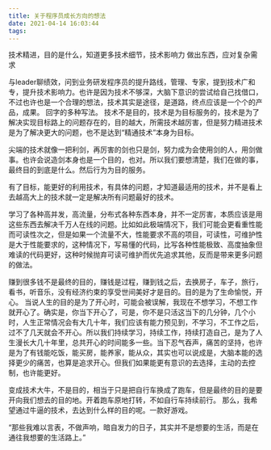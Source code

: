 ```yaml
---
title: 关于程序员成长方向的想法
date: 2021-04-14 16:03:44
tags:
---
```


技术精进，目的是什么，知道更多技术细节，技术影响力
做出东西，应对复杂需求

与leader聊绩效，问到业务研发程序员的提升路线，管理、专家，提到技术广和专，提升技术影响力。也许是因为技术不够深，大脑下意识的尝试给自己找借口，不过也许也是一个合理的想法，技术其实是途径，是道路，终点应该是一个个的产品，成果。
回字的多种写法。
技术不是目的，技术是为目标服务的，技术是为了解决实现目标路上的问题存在的，目的越大，所需技术越厉害，但是努力精进技术是为了解决更大的问题，也不是达到“精通技术”本身为目标。

尖端的技术就像一把利剑，再厉害的剑也只是剑，努力成为会使用剑的人，用剑做事。也许会说造剑本身也是一个目的，也对。所以我们要想清楚，我们在做的事，最终目的到底是什么。然后行为为目的服务。

有了目标，能更好的利用技术，有具体的问题，才知道最适用的技术，并不是看上去越高大上的技术就一定是解决所有问题最好的技术。

学习了各种高并发，高流量，分布式各种东西本身，并不一定厉害，本质应该是用这些东西去解决千万人在线的问题。比如如此极端情况下，我们可能会更看重性能而可读性次之，但是如果一个流量不大，性能要求不高的项目，可读性，可维护性是大于性能要求的，这种情况下，写易懂的代码，比写各种性能极致、高度抽象但难读的代码更好，这种时候抛弃可读可维护而优先追求其他，反而是带来更多问题的做法。

赚到很多钱不是最终的目的，赚钱是过程，赚到钱之后，去换房子，车子，旅行，看书，听音乐，没有经济约束的享受世间美好才是目的。目的是为了生命愉悦，开心。
当说人生的目的是为了开心时，可能会被误解，我现在不想学习，不想工作就开心了。确实是，你当下开心了，可是，你不是只活这当下的几分钟，几个小时，人生正常情况会有大几十年，我们应该有能力预见到，不学习，不工作之后，过不了几天就会不开心。所以我们持续学习，持续工作，持续打造自己，是为了人生漫长大几十年里，总共开心的时间能多一些。当下忍气吞声，痛苦的坚持，也许是为了有钱能吃饭，能买房，能养家，能从众，其实也可以说成是，大脑本能的选择更少的痛苦，也算是追求开心。但我们如果能更有意识的去选择，主动的去控制，也许能更好。

变成技术大牛，不是目的，相当于只是把自行车换成了跑车，但是最终的目的是要开向我们想去的目的地。开着跑车原地打转，不如自行车持续前行。
那么，我希望通过牛逼的技术，去达到什么样的目的呢。一款好游戏。

“那些我难以言表，不做声响，暗自发力的日子，其实并不是想要的生活，而是在通往我想要的生活路上。”